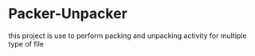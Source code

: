 # Packer-Unpacker
this project is use to perform packing and unpacking activity for multiple type of file
